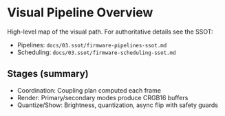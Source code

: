 # Visual Pipeline Overview

High-level map of the visual path. For authoritative details see the SSOT:
- Pipelines: `docs/03.ssot/firmware-pipelines-ssot.md`
- Scheduling: `docs/03.ssot/firmware-scheduling-ssot.md`

## Stages (summary)
- Coordination: Coupling plan computed each frame
- Render: Primary/secondary modes produce CRGB16 buffers
- Quantize/Show: Brightness, quantization, async flip with safety guards
